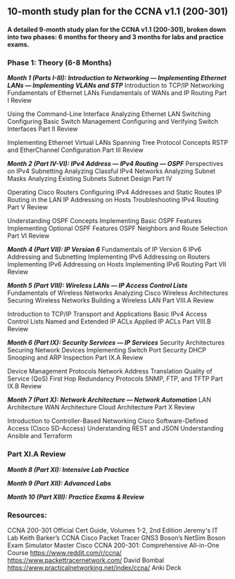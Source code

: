 

## 10-month study plan for the CCNA v1.1 (200-301)

#### A detailed 9-month study plan for the CCNA v1.1 (200-301), broken down into two phases: 6 months for theory and 3 months for labs and practice exams.

### Phase 1: Theory (6-8 Months)
***Month 1 (Parts I-III): Introduction to Networking — Implementing Ethernet LANs — Implementing VLANs and STP***
Introduction to TCP/IP Networking
Fundamentals of Ethernet LANs
Fundamentals of WANs and IP Routing
Part I Review

Using the Command-Line Interface
Analyzing Ethernet LAN Switching
Configuring Basic Switch Management
Configuring and Verifying Switch Interfaces
Part II Review

Implementing Ethernet Virtual LANs 
Spanning Tree Protocol Concepts
RSTP and EtherChannel Configuration
Part III Review

***Month 2 (Part IV-VI):  IPv4 Address — IPv4 Routing — OSPF***
Perspectives on IPv4 Subnetting
Analyzing Classful IPv4 Networks
Analyzing Subnet Masks
Analyzing Existing Subnets
Subnet Design
Part IV

Operating Cisco Routers
Configuring IPv4 Addresses and Static Routes 
IP Routing in the LAN
IP Addressing on Hosts 
Troubleshooting IPv4 Routing
Part V Review

Understanding OSPF Concepts
Implementing Basic OSPF Features
Implementing Optional OSPF Features
OSPF Neighbors and Route Selection
Part VI Review

***Month 4 (Part VII): IP Version 6***
Fundamentals of IP Version 6
IPv6 Addressing and Subnetting
Implementing IPv6 Addressing on Routers
Implementing IPv6 Addressing on Hosts
Implementing IPv6 Routing
Part VII Review

***Month 5 (Part VIII): Wireless LANs — IP Access Control Lists***
Fundamentals of Wireless Networks
Analyzing Cisco Wireless Architectures
Securing Wireless Networks
Building a Wireless LAN
Part VIII.A Review

Introduction to TCP/IP Transport and Applications
Basic IPv4 Access Control Lists
Named and Extended IP ACLs
Applied IP ACLs 
Part VIII.B Review

***Month 6 (Part IX):  Security Services — IP Services***
Security Architectures
Securing Network Devices
Implementing Switch Port Security
DHCP Snooping and ARP Inspection
Part IX.A Review

Device Management Protocols 
Network Address Translation
Quality of Service (QoS)
First Hop Redundancy Protocols
SNMP, FTP, and TFTP
Part IX.B Review

***Month 7 (Part X):  Network Architecture — Network Automation***
LAN Architecture
WAN Architecture
Cloud Architecture
Part X Review

Introduction to Controller-Based Networking
Cisco Software-Defined Access (Cisco SD-Access)
Understanding REST and JSON
Understanding Ansible and Terraform

### Part XI.A Review
***Month 8 (Part XI): Intensive Lab Practice***

***Month 9 (Part XII): Advanced Labs***  

***Month 10 (Part XIII):  Practice Exams & Review***

### Resources:
CCNA 200-301 Official Cert Guide, Volumes 1-2, 2nd Edition
Jeremy's IT Lab
Keith Barker’s CCNA
Cisco Packet Tracer
GNS3
Boson’s NetSim
Boson Exam Simulator
Master Cisco CCNA 200-301: Comprehensive All-in-One Course
https://www.reddit.com/r/ccna/ 
https://www.packettracernetwork.com/
David Bombal
https://www.practicalnetworking.net/index/ccna/ 
Anki Deck



